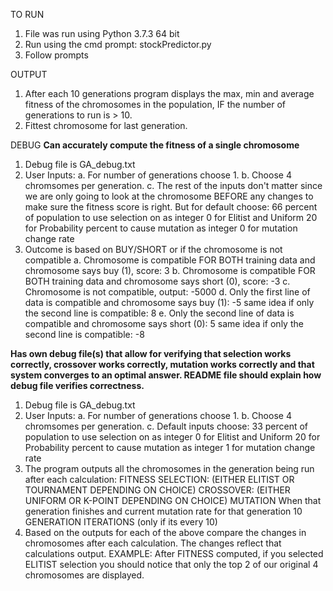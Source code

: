 TO RUN
1. File was run using Python 3.7.3 64 bit
2. Run using the cmd prompt: stockPredictor.py
3. Follow prompts

OUTPUT
1. After each 10 generations program displays the max, min and average fitness of the chromosomes in the population, IF the number of generations to run is > 10.
2. Fittest chromosome for last generation.

DEBUG
**Can accurately compute the fitness of a single chromosome**
1. Debug file is GA_debug.txt
2. User Inputs:
    a. For number of generations choose 1.
    b. Choose 4 chromsomes per generation. 
    c. The rest of the inputs don't matter since we are only going to look at the chromosome BEFORE any changes to make sure the fitness score is right. But for default choose:
        66 percent of population to use selection on as integer 
        0 for Elitist and Uniform
        20 for Probability percent to cause mutation as integer
        0 for mutation change rate
2. Outcome is based on BUY/SHORT or if the chromosome is not compatible
    a. Chromosome is compatible FOR BOTH training data and chromosome says buy (1), score: 3
    b. Chromosome is compatible FOR BOTH training data and chromosome says short (0), score: -3
    c. Chromosome is not compatible, output: -5000
    d. Only the first line of data is compatible and chromosome says buy (1): -5
        same idea if only the second line is compatible: 8
    e. Only the second line of data is compatible and chromosome says short (0): 5
        same idea if only the second line is compatible: -8

**Has own debug file(s) that allow for verifying that selection works correctly, crossover works correctly, mutation works correctly and that system converges to an optimal answer. README file should explain how debug file verifies correctness.**
1. Debug file is GA_debug.txt
2. User Inputs:
    a. For number of generations choose 1.
    b. Choose 4 chromsomes per generation. 
    c. Default inputs choose:
        33 percent of population to use selection on as integer 
        0 for Elitist and Uniform
        20 for Probability percent to cause mutation as integer
        1 for mutation change rate
3. The program outputs all the chromosomes in the generation being run after each calculation: 
    FITNESS
    SELECTION: (EITHER ELITIST OR TOURNAMENT DEPENDING ON CHOICE)
    CROSSOVER: (EITHER UNIFORM OR K-POINT DEPENDING ON CHOICE)
    MUTATION
    When that generation finishes and current mutation rate for that generation
    10 GENERATION ITERATIONS (only if its every 10)
4. Based on the outputs for each of the above compare the changes in chromosomes after each calculation. The changes reflect that calculations output.
    EXAMPLE: After FITNESS computed, if you selected ELITIST selection you should notice that only the top 2 of our original 4 chromosomes are displayed.
    
